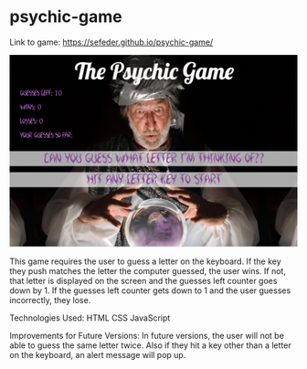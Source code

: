 # psychic-game

Link to game: https://sefeder.github.io/psychic-game/

![Screenshot of Psychic Game](assets/images/psy-game.png)

This game requires the user to guess a letter on the keyboard. If the key they push matches the letter the computer guessed, the user wins. If not, that letter is displayed on the screen and the guesses left counter goes down by 1. If the guesses left counter gets down to 1 and the user guesses incorrectly, they lose.

Technologies Used:
  HTML
  CSS
  JavaScript
  
Improvements for Future Versions:
  In future versions, the user will not be able to guess the same letter twice. Also if they hit a key other than a letter on the   keyboard, an alert message will pop up.
